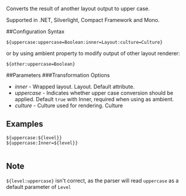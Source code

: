 Converts the result of another layout output to upper case. 

Supported in .NET, Silverlight, Compact Framework and Mono.

##Configuration Syntax
```
${uppercase:uppercase=Boolean:inner=Layout:culture=Culture}
```

or by using ambient property to modify output of other layout renderer:

```
${other:uppercase=Boolean}
```

##Parameters
###Transformation Options
* _inner_ - Wrapped layout. Layout.  Default attribute.
* _uppercase_ - Indicates whether upper case conversion should be applied. Default `true` with Inner, required when using as ambient.
* _culture_ - Culture used for rendering. Culture

## Examples

```
${uppercase:${level}}
${uppercase:Inner=${level}}


```

## Note
`${level:uppercase}` isn't correct, as the parser will read `uppercase` as a default parameter of `Level` 